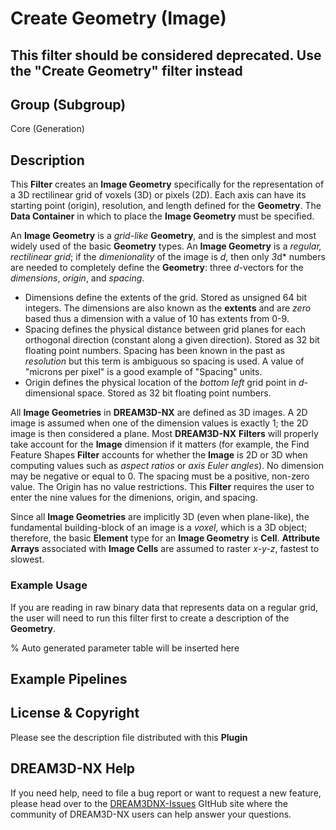 # Create Geometry (Image)  

## This filter should be considered deprecated. Use the "Create Geometry" filter instead

## Group (Subgroup)

Core (Generation)

## Description

This **Filter** creates an **Image Geometry** specifically for the representation of a 3D rectilinear grid of voxels (3D) or pixels
(2D). Each axis can have its starting point (origin), resolution, and length defined for the **Geometry**. The **Data Container** in which to place the **Image Geometry** must be specified.

An **Image Geometry** is a *grid-like* **Geometry**, and is the simplest and most widely used of the basic **Geometry** types.  An **Image Geometry** is a *regular, rectilinear grid*; if the *dimenionality* of the image is *d*, then only *3*d* numbers are needed to completely define the **Geometry**: three *d*-vectors for the *dimensions*, *origin*, and *spacing*.

- Dimensions define the extents of the grid. Stored as unsigned 64 bit integers. The dimensions are also known as the **extents** and are *zero* based thus a dimension with a value of 10 has extents from 0-9.
- Spacing defines the physical distance between grid planes for each orthogonal direction (constant along a given direction). Stored as 32 bit floating point numbers. Spacing has been known in the past as *resolution* but this term is ambiguous so spacing is used. A value of "microns per pixel" is a good example of "Spacing" units.
- Origin defines the physical location of the *bottom left* grid point in *d*-dimensional space. Stored as 32 bit floating point numbers.

All **Image Geometries** in **DREAM3D-NX** are defined as 3D images.  A 2D image is assumed when one of the dimension values is exactly 1; the 2D image is then considered a plane.  Most **DREAM3D-NX** **Filters** will properly take account for the **Image** dimension if it matters (for example, the Find Feature Shapes **Filter** accounts for whether the **Image** is 2D or 3D when computing values such as *aspect ratios* or *axis Euler angles*).  No dimension may be negative or equal to 0.  The spacing must be a positive, non-zero value. The Origin has no value restrictions.  This **Filter** requires the user to enter the nine values for the dimenions, origin, and spacing.

Since all **Image Geometries** are implicitly 3D (even when plane-like), the fundamental building-block of an image is a *voxel*, which is a 3D object; therefore, the basic **Element** type for an **Image Geometry** is **Cell**.  **Attribute Arrays** associated with **Image Cells** are assumed to raster *x-y-z*, fastest to slowest.

### Example Usage

If you are reading in raw binary data that represents data on a regular grid, the user will need to run this
filter first to create a description of the **Geometry**.

% Auto generated parameter table will be inserted here

## Example Pipelines

## License & Copyright

Please see the description file distributed with this **Plugin**

## DREAM3D-NX Help

If you need help, need to file a bug report or want to request a new feature, please head over to the [DREAM3DNX-Issues](https://github.com/BlueQuartzSoftware/DREAM3DNX-Issues) GItHub site where the community of DREAM3D-NX users can help answer your questions.
